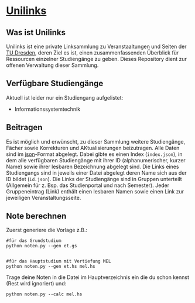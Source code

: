 # [Unilinks](http://jkliemann.de/unilinks.html)

## Was ist Unilinks

Unilinks ist eine private Linksammlung zu Veranstaaltungen und Seiten der [TU Dresden](https://tu-dresden.de/), deren Ziel es ist, einen zusammenfassenden Überblick für Ressourcen einzelner Studiengänge zu geben. Dieses Repository dient zur offenen Verwaltung dieser Sammlung.

## Verfügbare Studiengänge

Aktuell ist leider nur ein Studiengang aufgelistet:
* Informationssystemtechnik

## Beitragen

Es ist möglich und erwünscht, zu dieser Sammlung weitere Studiengänge, Fächer sowie Korrekturen und AKtualisierungen beizutragen. Alle Daten sind im [json](https://de.wikipedia.org/wiki/JavaScript_Object_Notation)-Format abgelegt.
Dabei gibte es einen Index (`index.json`), in dem alle verfügbaren Studiengänge mit ihrer ID (alphanumerischer, kurzer Name) sowie ihrer lesbaren Bezeichnung abgelegt sind.
Die Links eines Studiengangs sind in jeweils einer Datei abgelegt deren Name sich aus der ID bildet (`id.json`).
Die Links der Studiengänge sind in Gruppen unterteilt (Allgemein für z. Bsp. das Studienportal und nach Semester).
Jeder Gruppeneintrag (Link) enthält einen lesbaren Namen sowie einen Link zur jeweiligen Veranstaltungsseite.

## Note berechnen

Zuerst generiere die Vorlage z.B.:

	#für das Grundstudium
	python noten.py --gen et.gs


	#für das Hauptstudium mit Vertiefung MEL
	python noten.py --gen et.hs mel.hs

Trage deine Noten in die Datei im Hauptverzeichnis ein die du schon kennst (Rest wird ignoriert) und:

	python noten.py --calc mel.hs
